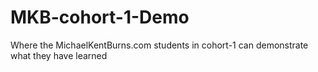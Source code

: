 # MKB-cohort-1-Demo
Where the MichaelKentBurns.com students in cohort-1 can demonstrate what they have learned
